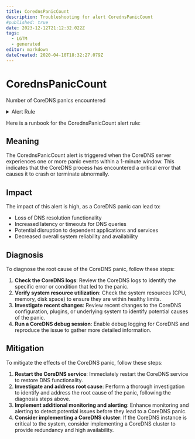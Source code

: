 ```yaml
---
title: CorednsPanicCount
description: Troubleshooting for alert CorednsPanicCount
#published: true
date: 2023-12-12T21:12:32.022Z
tags: 
  - LGTM
  - generated
editor: markdown
dateCreated: 2020-04-10T18:32:27.079Z
---
```


# CorednsPanicCount

Number of CoreDNS panics encountered

<details>
  <summary>Alert Rule</summary>

{{% rule "coredns/coredns-internal.yml" "CorednsPanicCount" %}}

{{% comment %}}

```yaml
alert: CorednsPanicCount
expr: increase(coredns_panics_total[1m]) > 0
for: 0m
labels:
    severity: critical
annotations:
    summary: CoreDNS Panic Count (instance {{ $labels.instance }})
    description: |-
        Number of CoreDNS panics encountered
          VALUE = {{ $value }}
          LABELS = {{ $labels }}
    runbook: https://github.com/srerun/prometheus-alerts/blob/main/content/runbooks/coredns-internal/CorednsPanicCount.md

```

{{% /comment %}}

</details>


Here is a runbook for the CorednsPanicCount alert rule:

## Meaning

The CorednsPanicCount alert is triggered when the CoreDNS server experiences one or more panic events within a 1-minute window. This indicates that the CoreDNS process has encountered a critical error that causes it to crash or terminate abnormally.

## Impact

The impact of this alert is high, as a CoreDNS panic can lead to:

* Loss of DNS resolution functionality
* Increased latency or timeouts for DNS queries
* Potential disruption to dependent applications and services
* Decreased overall system reliability and availability

## Diagnosis

To diagnose the root cause of the CoreDNS panic, follow these steps:

1. **Check the CoreDNS logs**: Review the CoreDNS logs to identify the specific error or condition that led to the panic.
2. **Verify system resource utilization**: Check the system resources (CPU, memory, disk space) to ensure they are within healthy limits.
3. **Investigate recent changes**: Review recent changes to the CoreDNS configuration, plugins, or underlying system to identify potential causes of the panic.
4. **Run a CoreDNS debug session**: Enable debug logging for CoreDNS and reproduce the issue to gather more detailed information.

## Mitigation

To mitigate the effects of the CoreDNS panic, follow these steps:

1. **Restart the CoreDNS service**: Immediately restart the CoreDNS service to restore DNS functionality.
2. **Investigate and address root cause**: Perform a thorough investigation to identify and address the root cause of the panic, following the diagnosis steps above.
3. **Implement additional monitoring and alerting**: Enhance monitoring and alerting to detect potential issues before they lead to a CoreDNS panic.
4. **Consider implementing a CoreDNS cluster**: If the CoreDNS instance is critical to the system, consider implementing a CoreDNS cluster to provide redundancy and high availability.